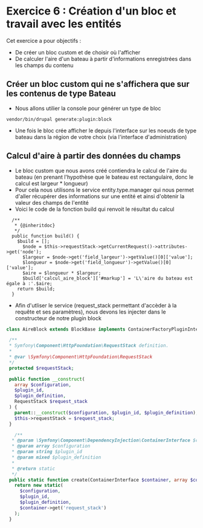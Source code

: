 # Exercice 6 : Création d'un bloc et travail avec les entités

Cet exercice a pour objectifs :
* De créer un bloc custom et de choisir où l'afficher
* De calculer l'aire d'un bateau à partir d'informations enregistrées dans les champs du contenu

## Créer un bloc custom qui ne s'affichera que sur les contenus de type Bateau

* Nous allons utilier la console pour générer un type de bloc 
```
vendor/bin/drupal generate:plugin:block
```
* Une fois le bloc crée afficher le depuis l'interface sur les noeuds de type bateau dans la région de votre choix (via l'interface d'administration)
  
## Calcul d'aire à partir des données du champs

* Le bloc custom que nous avons créé contiendra le calcul de l'aire du bateau (en prenant l'hypothèse que le bateau est rectangulaire, donc le calcul est largeur * longueur)
* Pour cela nous utilisons le service entity.type.manager qui nous permet d'aller récupérer des informations sur une entité et ainsi d'obtenir la valeur des champs de l'entité
* Voici le code de la fonction build qui renvoit le résultat du calcul
```
  /**
   * {@inheritdoc}
   */
  public function build() {
    $build = [];
      $node = $this->requestStack->getCurrentRequest()->attributes->get('node');
      $largeur = $node->get('field_largeur')->getValue()[0]['value'];
      $longueur = $node->get('field_longueur')->getValue()[0]['value'];
      $aire = $longueur * $largeur;
      $build['calcul_aire_block']['#markup'] = 'L\'aire du bateau est égale à :'.$aire;
    return $build;
  }
```
* Afin d'utliser le service (request_stack permettant d'accèder à la requête et ses paramètres), nous devons les injecter dans le constructeur de notre plugin block
 ```php
 class AireBlock extends BlockBase implements ContainerFactoryPluginInterface{
 
  /**
  * Symfony\Component\HttpFoundation\RequestStack definition.
  *
  * @var \Symfony\Component\HttpFoundation\RequestStack
  */
  protected $requestStack;

  public function __construct(
    array $configuration,
    $plugin_id,
    $plugin_definition,
    RequestStack $request_stack
  ) {
    parent::__construct($configuration, $plugin_id, $plugin_definition);
    $this->requestStack = $request_stack;
  }

    /**
   * @param \Symfony\Component\DependencyInjection\ContainerInterface $container
   * @param array $configuration
   * @param string $plugin_id
   * @param mixed $plugin_definition
   *
   * @return static
   */
  public static function create(ContainerInterface $container, array $configuration, $plugin_id, $plugin_definition) {
    return new static(
      $configuration,
      $plugin_id,
      $plugin_definition,
      $container->get('request_stack')
    );
  }
 ```
